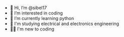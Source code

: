 - 👋 Hi, I’m @sibel17
- 👀 I’m interested in coding
- 🌱 I’m currently learning python
- 💞️ I'm studying electrical and electronics engineering
- 👩‍💻 I'm new to coding
  
